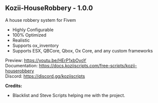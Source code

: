 ## Kozii-HouseRobbery - 1.0.0
A house robbery system for Fivem

- Highly Configurable
- 100% Optimized
- Realistic
- Supports ox_inventory
- Supports ESX, QBCore, Qbox, Ox Core, and any custom frameworks

Preview: https://youtu.be/HErP1xbOyoY
<br>
Documentation: https://docs.koziiscripts.com/free-scripts/kozii-houserobbery
<br>
Discord: https://discord.gg/koziiscripts



**Credits:** 

- Blacklist and Steve Scripts helping me with the project.
